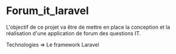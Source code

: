 # Forum_it_laravel

L'objectif de ce projet va être de mettre en place la conception et la réalisation d'une application de forum des questions IT.

Technologies => Le framework Laravel

